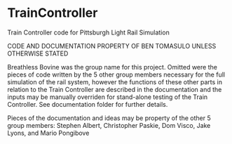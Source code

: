 # TrainController

Train Controller code for Pittsburgh Light Rail Simulation

CODE AND DOCUMENTATION PROPERTY OF BEN TOMASULO UNLESS OTHERWISE STATED

Breathless Bovine was the group name for this project. Omitted were the pieces of code written by the 5 other group members necessary for the full simulation of the rail system, however the functions of these other parts in relation to the Train Controller are described in the documentation and the inputs may be manually overriden for stand-alone testing of the Train Controller.  See documentation folder for further details.

Pieces of the documentation and ideas may be property of the other 5 group members: Stephen Albert, Christopher Paskie, Dom Visco, Jake Lyons, and Mario Pongibove
